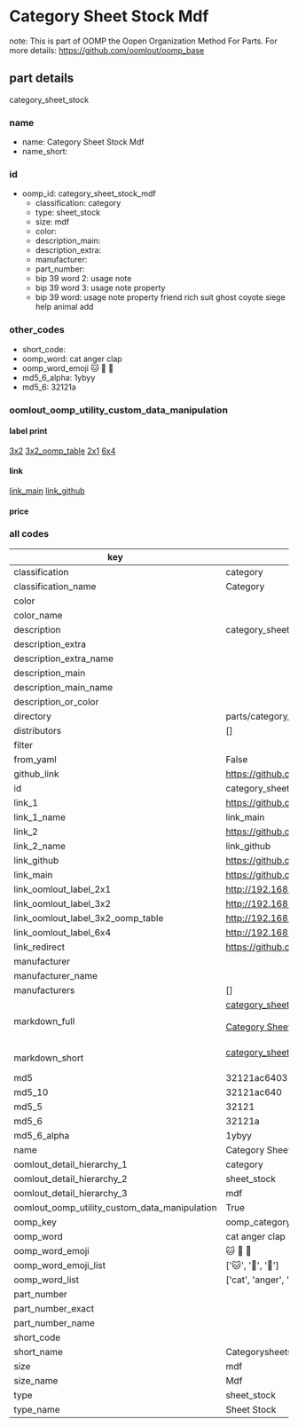 # Category Sheet Stock Mdf  

note: This is part of OOMP the Oopen Organization Method For Parts. For more details: https://github.com/oomlout/oomp_base

##  part details
  



category_sheet_stock



### name
* name: Category Sheet Stock Mdf
* name_short: 
### id
* oomp_id: category_sheet_stock_mdf
  * classification: category
  * type: sheet_stock
  * size: mdf
  * color: 
  * description_main: 
  * description_extra: 
  * manufacturer: 
  * part_number: 
  * bip 39 word 2: usage note
  * bip 39 word 3: usage note property
  * bip 39 word: usage note property friend rich suit ghost coyote siege help animal add

### other_codes
* short_code: 
* oomp_word: cat anger clap
* oomp_word_emoji :cat: :anger: :clap:
* md5_6_alpha: 1ybyy
* md5_6: 32121a






### oomlout_oomp_utility_custom_data_manipulation
#### label print
[3x2](http://192.168.1.245:1112/?label=oomp%201ybyy)
[3x2_oomp_table](http://192.168.1.108:1112/?label=oomp%201ybyy)
[2x1](http://192.168.1.242:1112/?label=oomp%201ybyy)
[6x4](http://192.168.1.55:1112/?label=oomp%201ybyy)    

#### link

[link_main](https://github.com/oomlout/oomlout_oomp_version_1_messy/tree/main/parts/category_sheet_stock_mdf) [link_github](https://github.com/oomlout/oomlout_oomp_version_1_messy/tree/main/parts/category_sheet_stock_mdf)                             

#### price







### all codes 
| key | value |  
| --- | --- |  
| classification | category |  
| classification_name | Category |  
| color |  |  
| color_name |  |  
| description | category_sheet_stock |  
| description_extra |  |  
| description_extra_name |  |  
| description_main |  |  
| description_main_name |  |  
| description_or_color |   |  
| directory | parts/category_sheet_stock_mdf |  
| distributors | [] |  
| filter |  |  
| from_yaml | False |  
| github_link | https://github.com/oomlout/oomlout_oomp_part_src/tree/main/parts/category_sheet_stock_mdf |  
| id | category_sheet_stock_mdf |  
| link_1 | https://github.com/oomlout/oomlout_oomp_version_1_messy/tree/main/parts/category_sheet_stock_mdf |  
| link_1_name | link_main |  
| link_2 | https://github.com/oomlout/oomlout_oomp_version_1_messy/tree/main/parts/category_sheet_stock_mdf |  
| link_2_name | link_github |  
| link_github | https://github.com/oomlout/oomlout_oomp_version_1_messy/tree/main/parts/category_sheet_stock_mdf |  
| link_main | https://github.com/oomlout/oomlout_oomp_version_1_messy/tree/main/parts/category_sheet_stock_mdf |  
| link_oomlout_label_2x1 | http://192.168.1.242:1112/?label=oomp%201ybyy |  
| link_oomlout_label_3x2 | http://192.168.1.245:1112/?label=oomp%201ybyy |  
| link_oomlout_label_3x2_oomp_table | http://192.168.1.108:1112/?label=oomp%201ybyy |  
| link_oomlout_label_6x4 | http://192.168.1.55:1112/?label=oomp%201ybyy |  
| link_redirect | https://github.com/oomlout/oomlout_oomp_version_1_messy/tree/main/parts/category_sheet_stock_mdf |  
| manufacturer |  |  
| manufacturer_name |  |  
| manufacturers | [] |  
| markdown_full | [category_sheet_stock_mdf](none)<br>[](none)<br>[Category Sheet Stock Mdf](none)<br><br> |  
| markdown_short | [category_sheet_stock_mdf](none)<br><br> |  
| md5 | 32121ac64031ac33645ca5cf58e5af7c |  
| md5_10 | 32121ac640 |  
| md5_5 | 32121 |  
| md5_6 | 32121a |  
| md5_6_alpha | 1ybyy |  
| name | Category Sheet Stock Mdf |  
| oomlout_detail_hierarchy_1 | category |  
| oomlout_detail_hierarchy_2 | sheet_stock |  
| oomlout_detail_hierarchy_3 | mdf |  
| oomlout_oomp_utility_custom_data_manipulation | True |  
| oomp_key | oomp_category_sheet_stock_mdf |  
| oomp_word | cat anger clap |  
| oomp_word_emoji | :cat: :anger: :clap: |  
| oomp_word_emoji_list | [':cat:', ':anger:', ':clap:'] |  
| oomp_word_list | ['cat', 'anger', 'clap'] |  
| part_number |  |  
| part_number_exact |  |  
| part_number_name |  |  
| short_code |  |  
| short_name | Categorysheetstock |  
| size | mdf |  
| size_name | Mdf |  
| type | sheet_stock |  
| type_name | Sheet Stock |  
